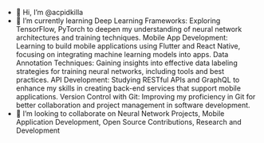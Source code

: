 - 👋 Hi, I’m @acpidkilla
- 🌱 I’m currently learning Deep Learning Frameworks: Exploring TensorFlow, PyTorch to deepen my understanding of neural network architectures and training techniques.
Mobile App Development: Learning to build mobile applications using Flutter and React Native, focusing on integrating machine learning models into apps.
Data Annotation Techniques: Gaining insights into effective data labeling strategies for training neural networks, including tools and best practices.
API Development: Studying RESTful APIs and GraphQL to enhance my skills in creating back-end services that support mobile applications.
Version Control with Git: Improving my proficiency in Git for better collaboration and project management in software development.
- 💞️ I’m looking to collaborate on Neural Network Projects, Mobile Application Development, Open Source Contributions, Research and Development
<!---
acpidkilla/acpidkilla is a ✨ special ✨ repository because its `README.md` (this file) appears on your GitHub profile.
You can click the Preview link to take a look at your changes.
--->
